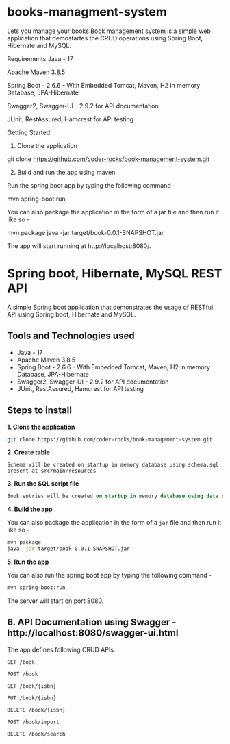 # books-managment-system
Lets you manage your books
Book management system is a simple web application that demostartes the CRUD operations using Spring Boot, Hibernate and MySQL.

Requirements
Java - 17

Apache Maven 3.8.5

Spring Boot - 2.6.6 - With Embedded Tomcat, Maven, H2 in memory Database, JPA-Hibernate

Swagger2, Swagger-UI  - 2.9.2 for API documentation

JUnit, RestAssured, Hamcrest for API testing

Getting Started
1. Clone the application

git clone https://github.com/coder-rocks/book-management-system.git
 
2. Build and run the app using maven

Run the spring boot app by typing the following command -

mvn spring-boot:run

You can also package the application in the form of a jar file and then run it like so -

mvn package
java -jar target/book-0.0.1-SNAPSHOT.jar

The app will start running at http://localhost:8080/.
# Spring boot, Hibernate, MySQL REST API

A simple Spring boot application that demonstrates the usage of RESTful API using Spring boot, Hibernate and MySQL. 

## Tools and Technologies used

* Java - 17
* Apache Maven 3.8.5
* Spring Boot - 2.6.6 - With Embedded Tomcat, Maven, H2 in memory Database, JPA-Hibernate
* Swagger2, Swagger-UI  - 2.9.2 for API documentation
* JUnit, RestAssured, Hamcrest for API testing

## Steps to install

**1. Clone the application**

```bash
git clone https://github.com/coder-rocks/book-management-system.git
```

**2. Create  table**

```
Schema will be created on startup in memory database using schema.sql present at src/main/resources
```
	
**3. Run the SQL script file**

```sql
Book entries will be created on startup in memory database using data.sql present at src/main/resources
```
	
**4. Build the app**
	
You can also package the application in the form of a `jar` file and then run it like so -

```bash
mvn package
java -jar target/book-0.0.1-SNAPSHOT.jar
```

**5. Run the app**

You can also run the spring boot app by typing the following command -

```bash
mvn spring-boot:run
```

The server will start on port 8080.
	
## 6. API Documentation using Swagger - http://localhost:8080/swagger-ui.html

The app defines following CRUD APIs.

    GET /book
    
    POST /book
    
    GET /book/{isbn}
    
    PUT /book/{isbn}
    
    DELETE /book/{isbn}
    
    POST /book/import
    
    DELETE /book/search
